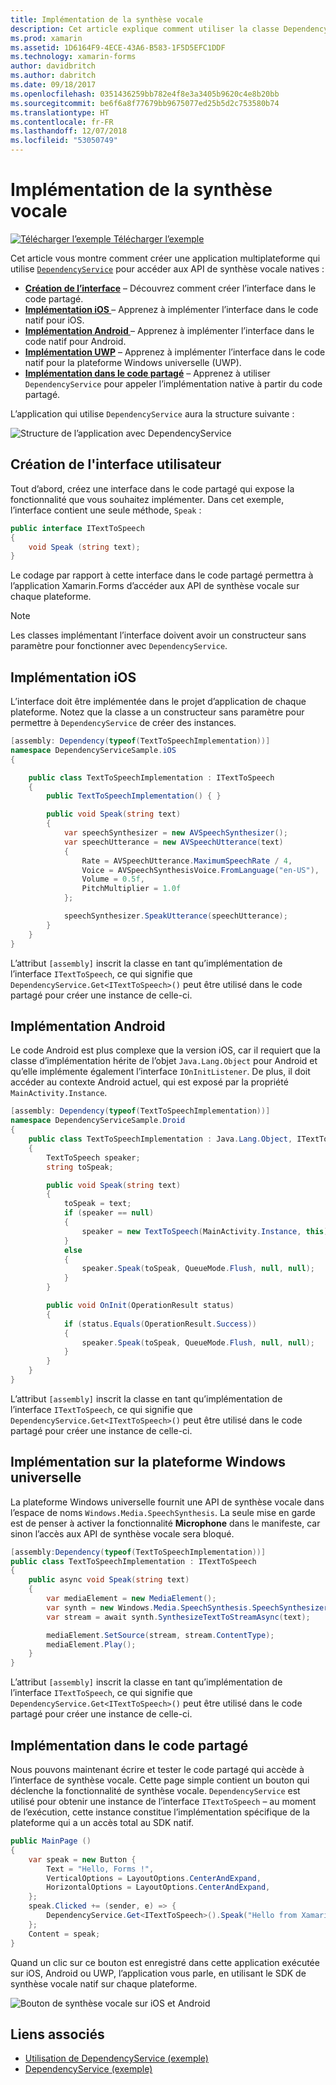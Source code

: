 ```yaml
---
title: Implémentation de la synthèse vocale
description: Cet article explique comment utiliser la classe DependencyService de Xamarin.Forms pour appeler l’API de synthèse vocale native de chaque plateforme.
ms.prod: xamarin
ms.assetid: 1D6164F9-4ECE-43A6-B583-1F5D5EFC1DDF
ms.technology: xamarin-forms
author: davidbritch
ms.author: dabritch
ms.date: 09/18/2017
ms.openlocfilehash: 0351436259bb782e4f8e3a3405b9620c4e8b20bb
ms.sourcegitcommit: be6f6a8f77679bb9675077ed25b5d2c753580b74
ms.translationtype: HT
ms.contentlocale: fr-FR
ms.lasthandoff: 12/07/2018
ms.locfileid: "53050749"
---
```

# <a name="implementing-text-to-speech"></a>Implémentation de la synthèse vocale

[![Télécharger l’exemple](~/media/shared/download.png) Télécharger l’exemple](https://developer.xamarin.com/samples/xamarin-forms/UsingDependencyService/)

Cet article vous montre comment créer une application multiplateforme qui utilise [`DependencyService`](xref:Xamarin.Forms.DependencyService) pour accéder aux API de synthèse vocale natives :

- **[Création de l’interface](#Creating_the_Interface)** &ndash; Découvrez comment créer l’interface dans le code partagé.
- **[Implémentation iOS ](#iOS_Implementation)** &ndash; Apprenez à implémenter l’interface dans le code natif pour iOS.
- **[Implémentation Android ](#Android_Implementation)** &ndash; Apprenez à implémenter l’interface dans le code natif pour Android.
- **[Implémentation UWP](#WindowsImplementation)** &ndash; Apprenez à implémenter l’interface dans le code natif pour la plateforme Windows universelle (UWP).
- **[Implémentation dans le code partagé](#Implementing_in_Shared_Code)** &ndash; Apprenez à utiliser `DependencyService` pour appeler l’implémentation native à partir du code partagé.

L’application qui utilise `DependencyService` aura la structure suivante :

![](text-to-speech-images/tts-diagram.png "Structure de l’application avec DependencyService")

<a name="Creating_the_Interface" />

## <a name="creating-the-interface"></a>Création de l'interface utilisateur

Tout d’abord, créez une interface dans le code partagé qui expose la fonctionnalité que vous souhaitez implémenter. Dans cet exemple, l’interface contient une seule méthode, `Speak` :

```csharp
public interface ITextToSpeech
{
    void Speak (string text);
}
```

Le codage par rapport à cette interface dans le code partagé permettra à l’application Xamarin.Forms d’accéder aux API de synthèse vocale sur chaque plateforme.

> [!NOTE]
> Les classes implémentant l’interface doivent avoir un constructeur sans paramètre pour fonctionner avec `DependencyService`.

<a name="iOS_Implementation" />

## <a name="ios-implementation"></a>Implémentation iOS

L’interface doit être implémentée dans le projet d’application de chaque plateforme. Notez que la classe a un constructeur sans paramètre pour permettre à `DependencyService` de créer des instances.

```csharp
[assembly: Dependency(typeof(TextToSpeechImplementation))]
namespace DependencyServiceSample.iOS
{

    public class TextToSpeechImplementation : ITextToSpeech
    {
        public TextToSpeechImplementation() { }

        public void Speak(string text)
        {
            var speechSynthesizer = new AVSpeechSynthesizer();
            var speechUtterance = new AVSpeechUtterance(text)
            {
                Rate = AVSpeechUtterance.MaximumSpeechRate / 4,
                Voice = AVSpeechSynthesisVoice.FromLanguage("en-US"),
                Volume = 0.5f,
                PitchMultiplier = 1.0f
            };

            speechSynthesizer.SpeakUtterance(speechUtterance);
        }
    }
}
```

L’attribut `[assembly]` inscrit la classe en tant qu’implémentation de l’interface `ITextToSpeech`, ce qui signifie que `DependencyService.Get<ITextToSpeech>()` peut être utilisé dans le code partagé pour créer une instance de celle-ci.

<a name="Android_Implementation" />

## <a name="android-implementation"></a>Implémentation Android

Le code Android est plus complexe que la version iOS, car il requiert que la classe d’implémentation hérite de l’objet `Java.Lang.Object` pour Android et qu’elle implémente également l’interface `IOnInitListener`. De plus, il doit accéder au contexte Android actuel, qui est exposé par la propriété `MainActivity.Instance`.

```csharp
[assembly: Dependency(typeof(TextToSpeechImplementation))]
namespace DependencyServiceSample.Droid
{
    public class TextToSpeechImplementation : Java.Lang.Object, ITextToSpeech, TextToSpeech.IOnInitListener
    {
        TextToSpeech speaker;
        string toSpeak;

        public void Speak(string text)
        {
            toSpeak = text;
            if (speaker == null)
            {
                speaker = new TextToSpeech(MainActivity.Instance, this);
            }
            else
            {
                speaker.Speak(toSpeak, QueueMode.Flush, null, null);
            }
        }

        public void OnInit(OperationResult status)
        {
            if (status.Equals(OperationResult.Success))
            {
                speaker.Speak(toSpeak, QueueMode.Flush, null, null);
            }
        }
    }
}
```

L’attribut `[assembly]` inscrit la classe en tant qu’implémentation de l’interface `ITextToSpeech`, ce qui signifie que `DependencyService.Get<ITextToSpeech>()` peut être utilisé dans le code partagé pour créer une instance de celle-ci.

<a name="WindowsImplementation" />

## <a name="universal-windows-platform-implementation"></a>Implémentation sur la plateforme Windows universelle

La plateforme Windows universelle fournit une API de synthèse vocale dans l’espace de noms `Windows.Media.SpeechSynthesis`. La seule mise en garde est de penser à activer la fonctionnalité **Microphone** dans le manifeste, car sinon l’accès aux API de synthèse vocale sera bloqué.

```csharp
[assembly:Dependency(typeof(TextToSpeechImplementation))]
public class TextToSpeechImplementation : ITextToSpeech
{
    public async void Speak(string text)
    {
        var mediaElement = new MediaElement();
        var synth = new Windows.Media.SpeechSynthesis.SpeechSynthesizer();
        var stream = await synth.SynthesizeTextToStreamAsync(text);

        mediaElement.SetSource(stream, stream.ContentType);
        mediaElement.Play();
    }
}
```

L’attribut `[assembly]` inscrit la classe en tant qu’implémentation de l’interface `ITextToSpeech`, ce qui signifie que `DependencyService.Get<ITextToSpeech>()` peut être utilisé dans le code partagé pour créer une instance de celle-ci.

<a name="Implementing_in_Shared_Code" />

## <a name="implementing-in-shared-code"></a>Implémentation dans le code partagé

Nous pouvons maintenant écrire et tester le code partagé qui accède à l’interface de synthèse vocale. Cette page simple contient un bouton qui déclenche la fonctionnalité de synthèse vocale. `DependencyService` est utilisé pour obtenir une instance de l’interface `ITextToSpeech` &ndash; au moment de l’exécution, cette instance constitue l’implémentation spécifique de la plateforme qui a un accès total au SDK natif.

```csharp
public MainPage ()
{
    var speak = new Button {
        Text = "Hello, Forms !",
        VerticalOptions = LayoutOptions.CenterAndExpand,
        HorizontalOptions = LayoutOptions.CenterAndExpand,
    };
    speak.Clicked += (sender, e) => {
        DependencyService.Get<ITextToSpeech>().Speak("Hello from Xamarin Forms");
    };
    Content = speak;
}
```

Quand un clic sur ce bouton est enregistré dans cette application exécutée sur iOS, Android ou UWP, l’application vous parle, en utilisant le SDK de synthèse vocale natif sur chaque plateforme.

 ![Bouton de synthèse vocale sur iOS et Android](text-to-speech-images/running.png "Exemple de synthèse vocale")


## <a name="related-links"></a>Liens associés

- [Utilisation de DependencyService (exemple)](https://developer.xamarin.com/samples/xamarin-forms/UsingDependencyService/)
- [DependencyService (exemple)](https://developer.xamarin.com/samples/xamarin-forms/DependencyService/DependencyServiceSample/)
